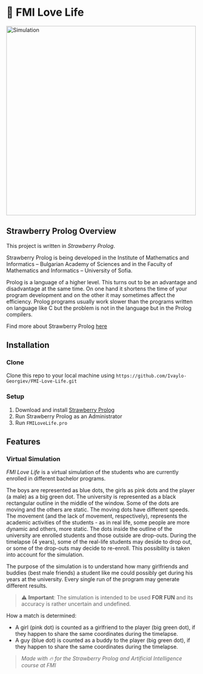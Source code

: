 # 🍓 FMI Love Life

<img alt="Simulation" src="https://github.com/Ivaylo-Georgiev/FMI-Love-Life/blob/master/simulation.gif" width="500">

## Strawberry Prolog Overview

This project is written in _Strawberry Prolog_.  

Strawberry Prolog is being developed in the Institute of Mathematics and Informatics – Bulgarian Academy of Sciences and in the Faculty of Mathematics and Informatics – University of Sofia.

Prolog is a language of a higher level. This turns out to be an advantage and disadvantage at the same time. On one hand it shortens the time of your program development and on the other it may sometimes affect the efficiency. Prolog programs usually work slower than the programs written on language like C but the problem is not in the language but in the Prolog compilers.  

Find more about Strawberry Prolog [here](http://www.dobrev.com/index.html)

## Installation

### Clone

Clone this repo to your local machine using `https://github.com/Ivaylo-Georgiev/FMI-Love-Life.git`  

### Setup

 1. Download and install [Strawberry Prolog](http://www.dobrev.com/download.html)
 2. Run Strawberry Prolog as an Administrator  
 3. Run `FMILoveLife.pro`
 
## Features
 
### Virtual Simulation
 
_FMI Love Life_ is a virtual simulation of the students who are currently enrolled in different bachelor programs.  
 
The boys are represented as blue dots, the girls as pink dots and the player (a male) as a big green dot. The university is represented as a black rectangular outline in the middle of the window. Some of the dots are moving and the others are static. The moving dots have different speeds. The movement (and the lack of movement, respectively), represents the academic activities of the students - as in real life, some people are more dynamic and others, more static. The dots inside the outline of the university are enrolled students and those outside are drop-outs. During the timelapse (4 years), some of the real-life students may deside to drop out, or some of the drop-outs may decide to re-enroll. This possibility is taken into account for the simulation.

The purpose of the simulation is to understand how many girlfriends and buddies (best male friends) a student like me could possibly get during his years at the university. Every single run of the program may generate different results. 

> ⚠️ **Important**: The simulation is intended to be used **FOR FUN** and its accuracy is rather uncertain and undefined.

How a match is determined:  
 * A girl (pink dot) is counted as a girlfriend to the player (big green dot), if they happen to share the same coordinates during the timelapse. 
 * A guy (blue dot)  is counted as a buddy to the player (big green dot), if they happen to share the same coordinates during the timelapse.
 
 > _Made with 🔥 for the Strawberry Prolog and Artificial Intelligence course at FMI_
